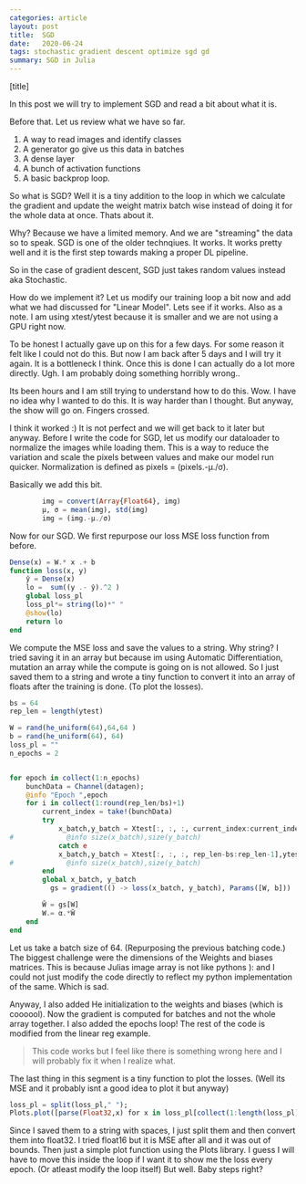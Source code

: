 ```yaml
---
categories: article
layout: post
title:  SGD
date:   2020-06-24 
tags: stochastic gradient descent optimize sgd gd
summary: SGD in Julia
---
```


[title]

In this post we will try to implement SGD and read a bit about what it is.

Before that. Let us review what we have so far.
1. A way to read images and identify classes
2. A generator go give us this data in batches
3. A dense layer
4. A bunch of activation functions
5. A basic backprop loop.

So what is SGD? Well it is a tiny addition to the loop in which we calculate the gradient and update the weight matrix batch wise instead of doing it for the whole data at once. Thats about it.

Why? Because we have a limited memory. And we are "streaming" the data so to speak. SGD is one of the older technqiues. It works. It works pretty well and it is the first step towards making a proper DL pipeline.

So in the case of gradient descent, SGD just takes random values instead aka Stochastic.

How do we implement it? Let us modify our training loop a bit now and add what we had discussed for "Linear Model". Lets see if it works. Also as a note. I am using xtest/ytest because it is smaller and we are not using a GPU right now.

To be honest I actually gave up on this for a few days. For some reason it felt like I could not do this. But now I am back after 5 days and I will try it again. It is a bottleneck I think. Once this is done I can actually do a lot more directly. 
Ugh. I am probably doing something horribly wrong..

Its been hours and I am still trying to understand how to do this. Wow. I have no idea why I wanted to do this. It is way harder than I thought. But anyway, the show will go on. Fingers crossed.

I think it worked :)
It is not perfect and we will get back to it later but anyway. Before I write the code for SGD, let us modify our dataloader to normalize the images while loading them. This is a way to reduce the variation and scale the pixels between values and make our model run quicker.
Normalization is defined as  pixels = (pixels.-μ./σ).

Basically we add this bit.

``` julia
        img = convert(Array{Float64}, img)
        μ, σ = mean(img), std(img)
        img = (img.-μ./σ)
```

Now for our SGD.
We first repurpose our loss MSE loss function from before.

``` julia
Dense(x) = W.* x .+ b
function loss(x, y)
    ŷ = Dense(x)
	lo =  sum((y .- ŷ).^2 )
    global loss_pl
    loss_pl*= string(lo)*" "
    @show(lo)
    return lo
end
```

We compute the MSE loss and save the values to a string. Why string? I tried saving it in an array but because im using Automatic Differentiation, mutation an array while the compute is going on is not allowed. So I just saved them to a string and wrote a tiny function to convert it into an array of floats after the training is done. (To plot the losses).

``` julia
bs = 64
rep_len = length(ytest)

W = rand(he_uniform(64),64,64 )
b = rand(he_uniform(64), 64)
loss_pl = ""
n_epochs = 2


for epoch in collect(1:n_epochs)
    bunchData = Channel(datagen);
    @info "Epoch ",epoch
    for i in collect(1:round(rep_len/bs)+1)
        current_index = take!(bunchData)
        try
            x_batch,y_batch = Xtest[:, :, :, current_index:current_index+bs-1],ytest[current_index:current_index+bs-1]
#             @info size(x_batch),size(y_batch)
            catch e 
            x_batch,y_batch = Xtest[:, :, :, rep_len-bs:rep_len-1],ytest[rep_len-bs:rep_len-1]
#             @info size(x_batch),size(y_batch)
        end
        global x_batch, y_batch
          gs = gradient(() -> loss(x_batch, y_batch), Params([W, b]))

        W̄ = gs[W]
        W.= α.*W̄
    end
end
```

Let us take a batch size of 64. (Repurposing the previous batching code.)
The biggest challenge were the dimensions of the Weights and biases matrices. This is because Julias image array is not like pythons ): and I could not just modify the code directly to reflect my python implementation of the same. Which is sad.

Anyway, I also added He initialization to the weights and biases (which is coooool). Now the gradient is computed for batches and not the whole array together. I also added the epochs loop! The rest of the code is modified from the linear reg example.

> This code works but I feel like there is something wrong here and I will probably fix it when I realize what.

The last thing in this segment is a tiny function to plot the losses. (Well its MSE and it probably isnt a good idea to plot it but anyway)

``` julia
loss_pl = split(loss_pl," ");
Plots.plot([parse(Float32,x) for x in loss_pl[collect(1:length(loss_pl)-1)]])
```

Since I saved them to a string with spaces, I just split them and then convert them into float32. I tried float16 but it is MSE after all and it was out of bounds. Then just a simple plot function using the Plots library. I guess I will have to move this inside the loop if I want it to show me the loss every epoch. (Or atleast modify the loop itself) But well. Baby steps right?

